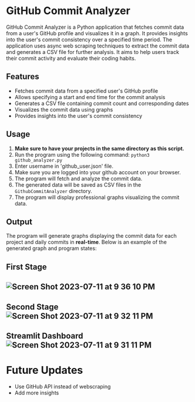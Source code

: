 # GitHub Commit Analyzer
GitHub Commit Analyzer is a Python application that fetches commit data from a user's GitHub profile and visualizes it in a graph. It provides insights into the user's commit consistency over a specified time period. The application uses async web scraping techniques to extract the commit data and generates a CSV file for further analysis. It aims to help users track their commit activity and evaluate their coding habits.

## Features
- Fetches commit data from a specified user's GitHub profile
- Allows specifying a start and end time for the commit analysis
- Generates a CSV file containing commit count and corresponding dates
- Visualizes the commit data using graphs
- Provides insights into the user's commit consistency

## Usage

1. **Make sure to have your projects in the same directory as this script.**
2. Run the program using the following command:
        ```
        python3 github_analyzer.py
        ```
3. Enter username in 'github_user.json' file.
4. Make sure you are logged into your github account on your browser.
5. The program will fetch and analyze the commit data.
6. The generated data will be saved as CSV files in the `GithubCommitAnalyzer` directory.
7. The program will display professional graphs visualizing the commit data.

## Output

The program will generate graphs displaying the commit data for each project and daily commits in **real-time**. Below is an example of the generated graph and program states:

**First Stage**
--
![Screen Shot 2023-07-11 at 9 36 10 PM](https://github.com/yousefabuz17/GithubCommitAnalyzer/assets/68834704/d3441eec-6f04-4fe0-a320-46a0a8cf51f4)
---
**Second Stage**
![Screen Shot 2023-07-11 at 9 32 11 PM](https://github.com/yousefabuz17/GithubCommitAnalyzer/assets/68834704/dd95e8ce-d945-4896-8af6-9469307d7257)
---
**Streamlit Dashboard**
![Screen Shot 2023-07-11 at 9 31 11 PM](https://github.com/yousefabuz17/GithubCommitAnalyzer/assets/68834704/ea5719eb-7704-4751-9fee-1684477f7d00)
---
# Future Updates
- Use GitHub API instead of webscraping
- Add more insights


